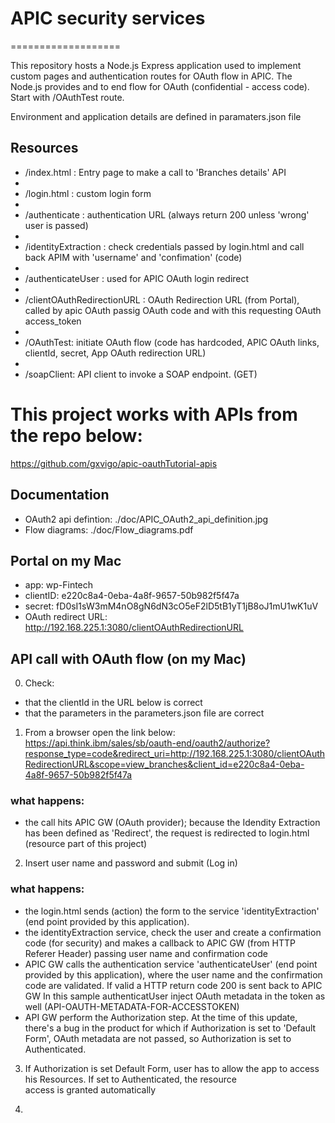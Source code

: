 # APIC security services
===================

This repository hosts a Node.js Express application used to implement custom pages and authentication 
routes for OAuth flow in APIC.
The Node.js provides and to end flow for OAuth (confidential - access code). Start with /OAuthTest route.

Environment and application details are defined in paramaters.json file

## Resources

  - /index.html : Entry page to make a call to 'Branches details' API
  - 
  - /login.html : custom login form
  - 
  - /authenticate : authentication URL (always return 200 unless 'wrong' user is passed)
  - 
  - /identityExtraction : check credentials passed by login.html and call back APIM with 'username' and 'confimation' (code) 
  - 
  - /authenticateUser : used for APIC OAuth login redirect
  - 
  - /clientOAuthRedirectionURL : OAuth Redirection URL (from Portal), called by apic OAuth passig OAuth code and with this requesting OAuth access_token
  -
  - /OAuthTest: initiate OAuth flow (code has hardcoded, APIC OAuth links, clientId, secret, App OAuth redirection URL)
  -
  - /soapClient: API client to invoke a SOAP endpoint. (GET)


# This project works with APIs from the repo below:
https://github.com/gxvigo/apic-oauthTutorial-apis

## Documentation
- OAuth2 api defintion: ./doc/APIC_OAuth2_api_definition.jpg
- Flow diagrams: ./doc/Flow_diagrams.pdf



## Portal on my Mac
-  app: wp-Fintech
  -  clientID: e220c8a4-0eba-4a8f-9657-50b982f5f47a
  -  secret: fD0sI1sW3mM4nO8gN6dN3cO5eF2lD5tB1yT1jB8oJ1mU1wK1uV
  -  OAuth redirect URL: http://192.168.225.1:3080/clientOAuthRedirectionURL


## API call with OAuth flow (on my Mac)

0. Check:
  -  that the clientId in the URL below is correct
  -  that the parameters in the parameters.json file are correct

1. From a browser open the link below:
https://api.think.ibm/sales/sb/oauth-end/oauth2/authorize?response_type=code&redirect_uri=http://192.168.225.1:3080/clientOAuthRedirectionURL&scope=view_branches&client_id=e220c8a4-0eba-4a8f-9657-50b982f5f47a

### what happens:
  -  the call hits APIC GW (OAuth provider); because the Idendity Extraction has been defined as 'Redirect', the request is 
     redirected to login.html (resource part of this project)

2. Insert user name and password and submit (Log in)

### what happens:
  -  the login.html sends (action) the form to the service 'identityExtraction' (end point provided by this application).
  -  the identityExtraction service, check the user and create a confirmation code (for security) and makes a callback to 
     APIC GW (from HTTP Referer Header) passing user name and confirmation code
  -  APIC GW calls the authentication service 'authenticateUser' (end point provided by this application), where the user name 
     and the confirmation code are validated. If valid a HTTP return code 200 is sent back to APIC GW
     In this sample authenticatUser inject OAuth metadata in the token as well (API-OAUTH-METADATA-FOR-ACCESSTOKEN)
  -  API GW perform the Authorization step. At the time of this update, there's a bug in the product for which if Authorization 
     is set to 'Default Form', OAuth metadata are not passed, so Authorization is set to Authenticated.

3. If Authorization is set Default Form, user has to allow the app to access his Resources. If set to Authenticated, the resource  
   access is granted automatically

4. 

